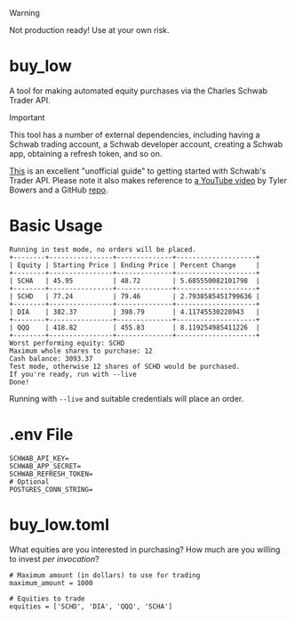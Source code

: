 > [!WARNING]
> Not production ready!  Use at your own risk.

# buy_low

A tool for making automated equity purchases via the Charles Schwab Trader API.

> [!IMPORTANT]
> This tool has a number of external dependencies, including having a Schwab trading account, a Schwab developer account, creating a Schwab app, obtaining a refresh token, and so on.
> 

[This](https://www.reddit.com/r/Schwab/comments/1c2ioe1/the_unofficial_guide_to_charles_schwabs_trader/) is an excellent "unofficial guide" to getting started with Schwab's Trader API.  Please note it also makes reference to [a YouTube video](https://www.youtube.com/watch?v=kHbom0KIJwc&t=681s) by Tyler Bowers and a GitHub [repo](https://github.com/tylerebowers/Schwab-API-Python).

# Basic Usage

```
Running in test mode, no orders will be placed.
+--------+----------------+--------------+--------------------+
| Equity | Starting Price | Ending Price | Percent Change     |
+--------+----------------+--------------+--------------------+
| SCHA   | 45.95          | 48.72        | 5.685550082101798  |
+--------+----------------+--------------+--------------------+
| SCHD   | 77.24          | 79.46        | 2.7938585451799636 |
+--------+----------------+--------------+--------------------+
| DIA    | 382.37         | 398.79       | 4.11745530228943   |
+--------+----------------+--------------+--------------------+
| QQQ    | 418.82         | 455.83       | 8.119254985411226  |
+--------+----------------+--------------+--------------------+
Worst performing equity: SCHD
Maximum whole shares to purchase: 12
Cash balance: 3093.37
Test mode, otherwise 12 shares of SCHD would be purchased.
If you're ready, run with --live
Done!
```

Running with `--live` and suitable credentials will place an order.


# .env File

```
SCHWAB_API_KEY=
SCHWAB_APP_SECRET=
SCHWAB_REFRESH_TOKEN=
# Optional
POSTGRES_CONN_STRING=
```

# buy_low.toml

What equities are you interested in purchasing? How much are you willing to invest _per invocation_?

```
# Maximum amount (in dollars) to use for trading
maximum_amount = 1000

# Equities to trade
equities = ['SCHD', 'DIA', 'QQQ', 'SCHA']
```


